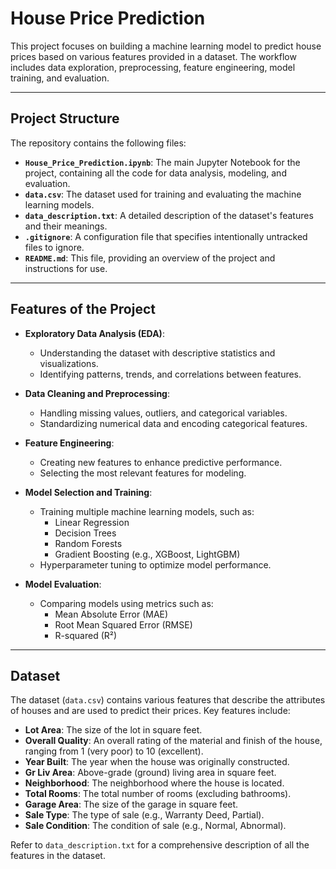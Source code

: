 # House Price Prediction

This project focuses on building a machine learning model to predict house prices based on various features provided in a dataset. The workflow includes data exploration, preprocessing, feature engineering, model training, and evaluation.

---

## Project Structure

The repository contains the following files:

- **`House_Price_Prediction.ipynb`**: The main Jupyter Notebook for the project, containing all the code for data analysis, modeling, and evaluation.
- **`data.csv`**: The dataset used for training and evaluating the machine learning models.
- **`data_description.txt`**: A detailed description of the dataset's features and their meanings.
- **`.gitignore`**: A configuration file that specifies intentionally untracked files to ignore.
- **`README.md`**: This file, providing an overview of the project and instructions for use.

---

## Features of the Project

- **Exploratory Data Analysis (EDA)**:
  - Understanding the dataset with descriptive statistics and visualizations.
  - Identifying patterns, trends, and correlations between features.

- **Data Cleaning and Preprocessing**:
  - Handling missing values, outliers, and categorical variables.
  - Standardizing numerical data and encoding categorical features.

- **Feature Engineering**:
  - Creating new features to enhance predictive performance.
  - Selecting the most relevant features for modeling.

- **Model Selection and Training**:
  - Training multiple machine learning models, such as:
    - Linear Regression
    - Decision Trees
    - Random Forests
    - Gradient Boosting (e.g., XGBoost, LightGBM)
  - Hyperparameter tuning to optimize model performance.

- **Model Evaluation**:
  - Comparing models using metrics such as:
    - Mean Absolute Error (MAE)
    - Root Mean Squared Error (RMSE)
    - R-squared (R²)

---
## Dataset

The dataset (`data.csv`) contains various features that describe the attributes of houses and are used to predict their prices. Key features include:

- **Lot Area**: The size of the lot in square feet.
- **Overall Quality**: An overall rating of the material and finish of the house, ranging from 1 (very poor) to 10 (excellent).
- **Year Built**: The year when the house was originally constructed.
- **Gr Liv Area**: Above-grade (ground) living area in square feet.
- **Neighborhood**: The neighborhood where the house is located.
- **Total Rooms**: The total number of rooms (excluding bathrooms).
- **Garage Area**: The size of the garage in square feet.
- **Sale Type**: The type of sale (e.g., Warranty Deed, Partial).
- **Sale Condition**: The condition of sale (e.g., Normal, Abnormal).

Refer to `data_description.txt` for a comprehensive description of all the features in the dataset.
